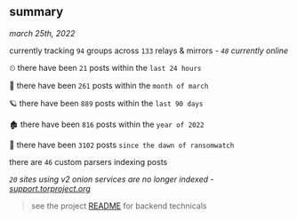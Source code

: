 
## summary
_march 25th, 2022_

currently tracking `94` groups across `133` relays & mirrors - _`48` currently online_

⏲ there have been `21` posts within the `last 24 hours`

🦈 there have been `261` posts within the `month of march`

🪐 there have been `889` posts within the `last 90 days`

🏚 there have been `816` posts within the `year of 2022`

🦕 there have been `3102` posts `since the dawn of ransomwatch`

there are `46` custom parsers indexing posts

_`20` sites using v2 onion services are no longer indexed - [support.torproject.org](https://support.torproject.org/onionservices/v2-deprecation/)_

> see the project [README](https://github.com/thetanz/ransomwatch#ransomwatch--) for backend technicals
